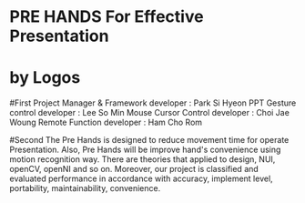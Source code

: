 # PRE HANDS For Effective Presentation
# by Logos

#First
Project Manager & Framework developer : Park Si Hyeon
PPT Gesture control developer : Lee So Min
Mouse Cursor Control developer : Choi Jae Woung
Remote Function developer : Ham Cho Rom

#Second
The Pre Hands is designed to reduce movement time for operate Presentation. 
Also, Pre Hands will be improve hand's convenience using motion recognition way. 
There are theories that applied to design, NUI, openCV, openNI and so on. 
Moreover, our project is classified and evaluated performance in accordance 
with accuracy, implement level, portability, maintainability, convenience.
